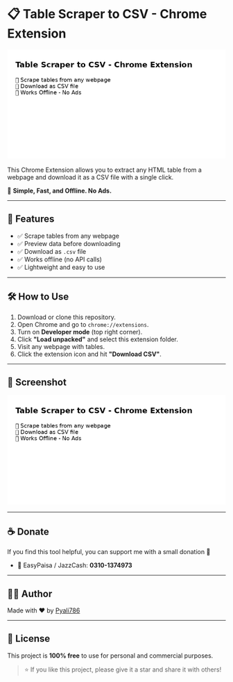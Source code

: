 # 📋 Table Scraper to CSV - Chrome Extension

![Screenshot](table_scraper_preview.png)

This Chrome Extension allows you to extract any HTML table from a webpage and download it as a CSV file with a single click.

🚀 **Simple, Fast, and Offline. No Ads.**

---

## 🌟 Features

- ✅ Scrape tables from any webpage  
- ✅ Preview data before downloading  
- ✅ Download as `.csv` file  
- ✅ Works offline (no API calls)  
- ✅ Lightweight and easy to use  

---

## 🛠️ How to Use

1. Download or clone this repository.
2. Open Chrome and go to `chrome://extensions`.
3. Turn on **Developer mode** (top right corner).
4. Click **"Load unpacked"** and select this extension folder.
5. Visit any webpage with tables.
6. Click the extension icon and hit **"Download CSV"**.

---

## 📸 Screenshot

![Screenshot](table_scraper_preview.png)

---

## ☕ Donate

If you find this tool helpful, you can support me with a small donation 💖

- 💸 EasyPaisa / JazzCash: **0310-1374973**

---

## 👨‍💻 Author

Made with ❤️ by [Pyali786](https://github.com/Pyali786)

---

## 📄 License

This project is **100% free** to use for personal and commercial purposes.

> ⭐ If you like this project, please give it a star and share it with others!




